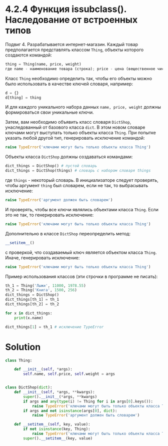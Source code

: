 # 4.2.4 Функция issubclass(). Наследование от встроенных типов

Подвиг 4. Разрабатывается интернет-магазин. Каждый товар предполагается представлять классом `Thing`, объекты которого
создаются командой:

```python
thing = Thing(name, price, weight)
где name - наименование товара (строка); price - цена (вещественное число); weight - вес товара (вещественное число). В каждом объекте этого класса создаются аналогичные атрибуты: `name, price, weight`.
```

Класс `Thing` необходимо определить так, чтобы его объекты можно было использовать в качестве ключей словаря, например:

```python
d = {}
d[thing] = thing
```

И для каждого уникального набора данных `name, price, weight` должны формироваться свои уникальные ключи.

Затем, вам необходимо объявить класс словаря `DictShop`, унаследованный от базового класса `dict`. В этом новом словаре
ключами могут выступать только объекты класса `Thing`. При попытке указать любой другой тип, генерировать исключение
командой:

```python
raise TypeError('ключами могут быть только объекты класса Thing')
```

Объекты класса `DictShop` должны создаваться командами:

```python
dict_things = DictShop() # пустой словарь
dict_things = DictShop(things) # словарь с набором словаря things
```

где `things` - некоторый словарь. В инициализаторе следует проверять, чтобы аргумент `thing` был словарем, если не так,
то выбрасывать исключение:

```python
raise TypeError('аргумент должен быть словарем')
```

И проверять, чтобы все ключи являлись объектами класса `Thing`. Если это не так, то генерировать исключение:

```python
raise TypeError('ключами могут быть только объекты класса Thing')
```

Дополнительно в классе `DictShop` переопределить метод:

```python
__setitem__()
```

с проверкой, что создаваемый ключ является объектом класса `Thing`. Иначе, генерировать исключение:

```python
raise TypeError('ключами могут быть только объекты класса Thing')
```

Пример использования классов (эти строчки в программе не писать):

```python
th_1 = Thing('Лыжи', 11000, 1978.55)
th_2 = Thing('Книга', 1500, 256)
dict_things = DictShop()
dict_things[th_1] = th_1
dict_things[th_2] = th_2

for x in dict_things:
    print(x.name)

dict_things[1] = th_1 # исключение TypeError
```

# Solution

```python
class Thing:

    def __init__(self, *args):
        self.name, self.price, self.weight = args


class DictShop(dict):
    def __init__(self, *args, **kwargs):
        super().__init__(*args, **kwargs)
        if args and any(type(i) != Thing for i in args[0].keys()):
            raise TypeError('ключами могут быть только объекты класса Thing')
        if args and not isinstance(args[0], dict):
            raise TypeError('аргумент должен быть словарем')

    def __setitem__(self, key, value):
        if not isinstance(key, Thing):
            raise TypeError('ключами могут быть только объекты класса Thing')
        super().__setitem__(key, value)
```
